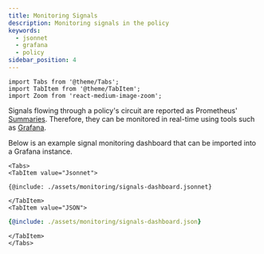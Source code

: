 ```yaml
---
title: Monitoring Signals
description: Monitoring signals in the policy
keywords:
  - jsonnet
  - grafana
  - policy
sidebar_position: 4
---
```


```mdx-code-block
import Tabs from '@theme/Tabs';
import TabItem from '@theme/TabItem';
import Zoom from 'react-medium-image-zoom';
```

Signals flowing through a policy's circuit are reported as Prometheus'
[Summaries](https://prometheus.io/docs/practices/histograms/). Therefore, they
can be monitored in real-time using tools such as
[Grafana](https://github.com/grafana/grafana).

Below is an example signal monitoring dashboard that can be imported into a
Grafana instance.

```mdx-code-block
<Tabs>
<TabItem value="Jsonnet">
```

```jsonnet
{@include: ./assets/monitoring/signals-dashboard.jsonnet}
```

```mdx-code-block
</TabItem>
<TabItem value="JSON">
```

```yaml
{@include: ./assets/monitoring/signals-dashboard.json}
```

```mdx-code-block
</TabItem>
</Tabs>
```
